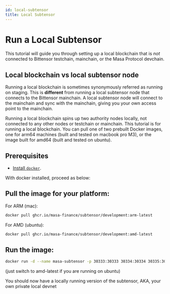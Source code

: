```yaml
---
id: local-subtensor
title: Local Subtensor
---
```


# Run a Local Subtensor

This tutorial will guide you through setting up a local blockchain that is _not_ connected to Bittensor testchain, mainchain, or the Masa Protocol devchain.

## Local blockchain vs local subtensor node

Running a local blockchain is sometimes synonymously referred as running on staging. This is **different** from running a local subtensor node that connects to the Bittensor mainchain. A local subtensor node will connect to the mainchain and sync with the mainchain, giving you your own access point to the mainchain.

Running a local blockchain spins up two authority nodes locally, not connected to any other nodes or testchain or mainchain. This tutorial is for running a local blockchain. You can pull one of two prebuilt Docker images, one for arm64 machines (built and tested on macbook pro M3), or the image built for amd64 (built and tested on ubuntu).

## Prerequisites

- [Install `docker`](https://docs.docker.com/engine/install/).

With docker installed, proceed as below:

## Pull the image for your platform:

For ARM (mac):

```bash
docker pull ghcr.io/masa-finance/subtensor/development:arm-latest
```

For AMD (ubuntu):

```bash
docker pull ghcr.io/masa-finance/subtensor/development:amd-latest
```

## Run the image:

```bash
docker run -d --name masa-subtensor -p 30333:30333 30334:30334 30335:30335 9615:9615 9944:9944 9946:9946 9945:9945 -v /tmp:/tmp ghcr.io/masa-finance/subtensor/development:arm-latest
```

(just switch to amd-latest if you are running on ubuntu)

You should now have a locally running version of the subtensor, AKA, your own private local devnet
